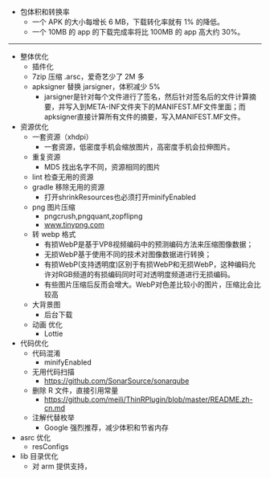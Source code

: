 * 包体积和转换率
   * 一个 APK 的大小每增长 6 MB，下载转化率就有 1% 的降低。
   * 一个 10MB 的 app 的下载完成率将比 100MB 的 app 高大约 30%。
---

* 整体优化
    * 插件化
    * 7zip 压缩 .arsc，爱奇艺少了 2M 多
    * apksigner 替换 jarsigner，体积减少 5%
        * jarsigner是针对每个文件进行了签名，然后针对签名后的文件计算摘要，并写入到META-INF文件夹下的MANIFEST.MF文件里面；而apksigner直接计算所有文件的摘要，写入MANIFEST.MF文件。
* 资源优化
    * 一套资源（xhdpi）
        * 一套资源，低密度手机会缩放图片，高密度手机会拉伸图片。
    * 重复资源 
        * MD5 找出名字不同，资源相同的图片
    * lint 检查无用的资源 
    * gradle 移除无用的资源
        * 打开shrinkResources也必须打开minifyEnabled
    * png 图片压缩
        * pngcrush,pngquant,zopflipng
        * www.tinypng.com
    * 转 webp 格式
        * 有损WebP是基于VP8视频编码中的预测编码方法来压缩图像数据；
        * 无损WebP基于使用不同的技术对图像数据进行转换；
        * 有损WebP(支持透明度)区别于有损WebP和无损WebP，这种编码允许对RGB频道的有损编码同时可对透明度频道进行无损编码。
        * 有些图片压缩后反而会增大。WebP对色差比较小的图片，压缩比会比较高
    * 大背景图
        * 后台下载
    * 动画 优化
        * Lottie
* 代码优化
    * 代码混淆
        * minifyEnabled
    * 无用代码扫描
        * https://github.com/SonarSource/sonarqube
    * 删除 R 文件，直接引用常量
        * https://github.com/meili/ThinRPlugin/blob/master/README.zh-cn.md
    * 注解代替枚举
        * Google 强烈推荐，减少体积和节省内存
* asrc 优化
    * resConfigs
* lib 目录优化
    * 对 arm 提供支持，
